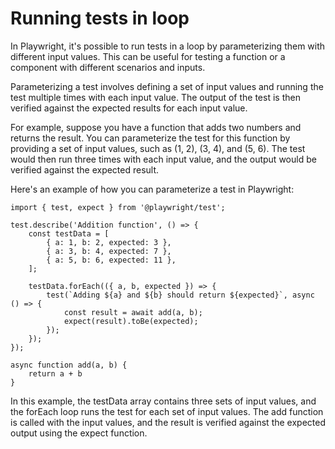 # Running tests in loop
In Playwright, it's possible to run tests in a loop by parameterizing them with different input values. 
This can be useful for testing a function or a component with different scenarios and inputs.

Parameterizing a test involves defining a set of input values and running the test multiple times with each input value.
The output of the test is then verified against the expected results for each input value.

For example, suppose you have a function that adds two numbers and returns the result. You can parameterize the test for this function by providing a set of input values, 
such as (1, 2), (3, 4), and (5, 6). The test would then run three times with each input value, and the output would be verified against the expected result.

Here's an example of how you can parameterize a test in Playwright:

```Playwright
import { test, expect } from '@playwright/test';

test.describe('Addition function', () => {
    const testData = [
        { a: 1, b: 2, expected: 3 },
        { a: 3, b: 4, expected: 7 },
        { a: 5, b: 6, expected: 11 },
    ];

    testData.forEach(({ a, b, expected }) => {
        test(`Adding ${a} and ${b} should return ${expected}`, async () => {
            const result = await add(a, b);
            expect(result).toBe(expected);
        });
    });
});

async function add(a, b) {
    return a + b
}
```

In this example, the testData array contains three sets of input values, and the forEach loop runs the test for each set of input values. The add function is called with the input values, and the result is verified against the expected output using the expect function.
